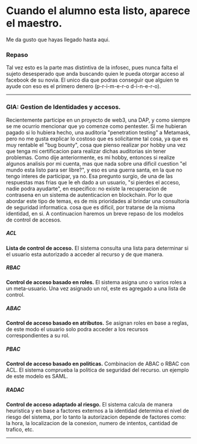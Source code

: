 # Cuando el alumno esta listo, aparece el maestro.
Me da gusto que hayas llegado hasta aqui.

### Repaso
Tal vez esto es la parte mas distintiva de la infosec, pues nunca falta el sujeto desesperado que anda buscando quien le pueda otorgar acceso al facebook de su novia.
El unico dia que podras conseguir que alguien te ayude con eso es el primero denero (p-r-i-m-e-r-o d-i-n-e-r-o).

---
### GIA: Gestion de Identidades y accesos.
Recientemente participe en un proyecto de web3, una DAP, y como siempre se me ocurrio mencionar que yo comenze como pentester.
Si me hubieran pagado si lo hubiera hecho, una auditoria "penetration testing" a Metamask, pero no me gusta explicar lo costoso que es solicitarme tal cosa, ya que es muy rentable el "bug bounty", cosa que pienso realizar por hobby una vez que tenga mi certificacion para realizar dichas auditorias sin tener problemas.
Como dije anteriormente, es mi hobby, entonces si realize algunos analisis por mi cuenta, mas que nada sobre una dificil cuestion "el mundo esta listo para ser libre?", y eso es una guerra santa, en la que no tengo interes de participar, ya no.
Esa pregunto surgio, de una de las respuestas mas frias que le eh dado a un usuario, "si pierdes el acceso, nadie podra ayudarte", en especifico: no existe la recuperacion de contrasena en un sistema de autenticacion en blockchain. Por lo que abordar este tipo de temas, es de mis prioridades al brindar una consultoria de seguridad informatica. cosa que es dificil, por tratarse de la misma identidad, en si.
A continuacion haremos un breve repaso de los modelos de control de accesos.

##### ACL
  **Lista de control de acceso.**
 El sistema consulta una lista para determinar si el usuario esta autorizado a acceder al recurso y de que manera.
  
##### RBAC
  **Control de acceso basado en roles.**
El sistema asigna uno o varios roles a un meta-usuario. Una vez asignado un rol, este es agregado a una lista de control.

##### ABAC
  **Control de acceso basado en atributos.**
Se asignan roles en base a reglas, de este modo el usuario solo podra acceder a los recursos correspondientes a su rol.

##### PBAC
  **Control de acceso basado en politicas.**
Combinacion de ABAC o RBAC con ACL. El sistema comprueba la politica de seguridad del recurso. un ejemplo de este modelo es SAML.
  
##### RADAC
  **Control de acceso adaptado al riesgo.**
El sistema calcula de manera heuristica y en base a factores externos a la identidad determina el nivel de riesgo del sistema, por lo tanto la autorizacion depende de factores como: la hora, la localizacion de la conexion, numero de intentos, cantidad de trafico, etc.

---
